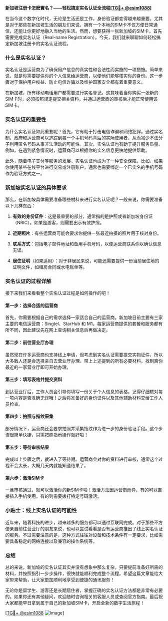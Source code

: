 **新加坡注册卡怎麽實名？——轻松搞定实名认证全流程[[TG💪+ @esim1088](https://t.me/s/esim1088)]**

在当今这个数字化时代，无论是生活还是工作，身份验证都变得越来越重要。尤其是对于那些在新加坡生活的朋友们来说，拥有一个本地的SIM卡不仅方便日常通信，还能让你更好地融入当地的生活。然而，想要获得一张新加坡的SIM卡，首先需要完成实名认证（Real-name Registration）。今天，我们就来聊聊如何轻松搞定新加坡注册卡的实名认证流程。

### 什么是实名认证？

实名认证是运营商为了确保用户信息的真实性和合法性而实施的一项措施。简单来说，就是你需要提供你的个人信息给运营商，以便他们能够核实你的身份。这一步骤对于保护用户权益、防止电信诈骗以及维护国家安全都有着重要意义。

在新加坡，所有移动电话用户都需要进行实名登记。这意味着当你购买一张新的SIM卡时，必须按照规定提交相关资料，并通过运营商的审核后才能正常使用该SIM卡。

### 实名认证的重要性

为什么实名认证如此重要呢？首先，它有助于打击电信诈骗和网络犯罪。通过实名制，政府和运营商可以追踪到每一个手机号码背后的实际使用者，从而减少不法分子利用匿名号码从事非法活动的可能性。其次，实名认证也有助于提升服务质量。例如，在遇到紧急情况时，运营商可以根据你的实名信息更快地提供帮助。

此外，随着电子支付等服务的发展，实名认证也成为了一种安全保障。比如，如果你使用某些在线平台进行交易或注册账户，通常也需要绑定一个已实名的手机号码作为验证方式之一。

### 新加坡实名认证的具体要求

那么，在新加坡具体需要准备哪些材料来进行实名认证呢？一般来说，你需要准备以下几样东西：

1. **有效的身份证件**：这是最重要的部分，通常指的是护照或者新加坡身份证（NRIC）。如果是游客，则需要出示有效护照。
   
2. **近期照片**：有些运营商可能会要求你提供一张最近拍摄的照片用于核对身份。
   
3. **联系方式**：包括电子邮件地址和备用手机号码，以便运营商联系你以确认信息无误。

4. **居住证明**（如果适用）：对于非居民来说，可能还需要提供一份当前居住地的证明文件，如租房合同或水电账单等。

### 实名认证的过程详解

接下来我们来看看整个实名认证过程是如何操作的吧！

#### 第一步：选择合适的运营商

首先，你需要根据自己的需求选择一家适合自己的运营商。新加坡目前主要有三家主要的电信运营商：Singtel、StarHub 和 M1。每家运营商提供的套餐和服务都有所不同，因此建议先在网上查询相关信息后再做决定。

#### 第二步：前往营业厅办理

虽然现在许多运营商也支持线上申请，但考虑到实名认证需要提交实物证件，所以大多数人还是会选择亲自去营业厅办理。带上上述提到的所有必要材料，找到离你最近的一家营业厅即可开始办理。

#### 第三步：填写表格并提交资料

到达营业厅后，工作人员会引导你填写一份关于个人信息的表格。记得仔细核对每一项内容是否准确无误哦！之后将准备好的身份证件以及其他辅助材料交给工作人员检查。

#### 第四步：拍照与指纹采集

部分情况下，运营商还会要求拍照并采集指纹作为进一步的身份验证手段。这个步骤很简单快捷，只需按照指示操作就好啦！

#### 第五步：等待审核结果

完成以上步骤之后，就进入了等待期。运营商会对你的资料进行审核，通常这个过程不会太长，大概几天内就能知道结果了。

#### 第六步：激活SIM卡

一旦审核通过，就可以激活你的新SIM卡啦！激活方法因运营商而异，有的可以直接插入手机使用，有的则需要拨打特定号码激活。

### 小贴士：线上实名认证的可能性

近年来，随着科技的进步，越来越多的服务都可以通过互联网完成。对于那些不方便亲自前往营业厅的朋友来说，也可以尝试看看是否有运营商推出了线上实名认证的服务。不过需要注意的是，这种方式往往对设备和技术条件有一定要求，比如需要具备稳定的网络连接以及兼容的操作系统等。

### 总结

总的来说，新加坡的实名认证其实并没有想象中那么复杂。只要提前准备好所需的材料，并按照指引一步步操作，很快就能顺利完成整个流程。希望这篇文章能给大家带来帮助，让大家更加顺利地享受到便捷的通讯服务！

无论你是留学生、游客还是长期居住者，掌握正确的实名认证方法都是非常有必要的。如果你还有其他疑问，欢迎随时咨询相关的客服人员或查阅官方指南。最后祝大家都能早日拿到属于自己的新加坡SIM卡，开启全新的数字生活旅程！

[[TG💪+ @esim1088](https://t.me/s/esim1088) ![Image](https://i.postimg.cc/4NQfJmqS/Snipaste-2025-05-13-00-14-12.png)]